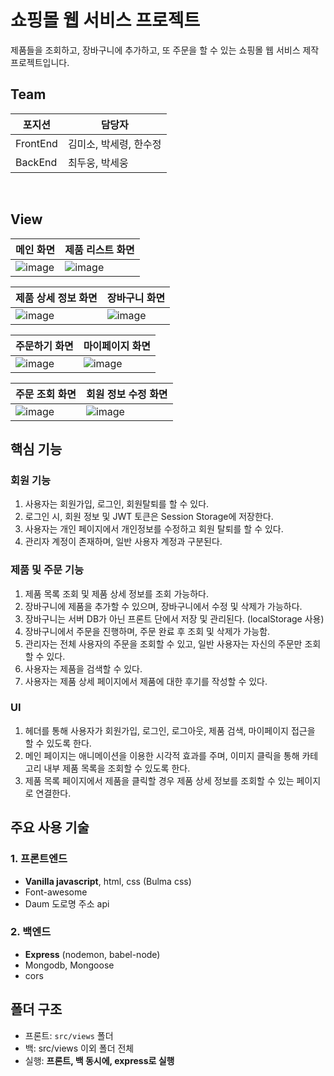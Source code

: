 # 쇼핑몰 웹 서비스 프로젝트

제품들을 조회하고, 장바구니에 추가하고, 또 주문을 할 수 있는 쇼핑몰 웹 서비스 제작 프로젝트입니다. <br />

## Team

| 포지션   | 담당자                 |
| -------- | ---------------------- |
| FrontEnd | 김미소, 박세령, 한수정 |
| BackEnd  | 최두웅, 박세웅         |

<br>

## View

| 메인 화면   | 제품 리스트 화면   |
| -------- | ---------------------- |
| ![image](https://user-images.githubusercontent.com/58796245/199911498-84cacfcc-4cc2-496f-a6d8-5ec5478616a1.png) | ![image](https://user-images.githubusercontent.com/58796245/199911880-5dbf2415-1f4c-42cd-b77f-b4e5afa9154a.png) |

| 제품 상세 정보 화면   | 장바구니 화면   |
| -------- | ---------------------- |
|![image](https://user-images.githubusercontent.com/58796245/199912689-b4c7ef49-c9cc-4cb1-a400-507eac48cbc4.png) | ![image](https://user-images.githubusercontent.com/58796245/199913001-fbda97ec-1fce-4796-9ed4-3fa586f1df80.png) |

| 주문하기 화면   | 마이페이지 화면   |
| -------- | ---------------------- |
| ![image](https://user-images.githubusercontent.com/58796245/199914144-b13daeac-443e-4f11-91eb-7d1a7e0a7f8f.png) | ![image](https://user-images.githubusercontent.com/58796245/199913846-fdc5c85c-6567-4514-8ea5-affccbf81e90.png) |

| 주문 조회 화면   | 회원 정보 수정 화면   |
| -------- | ---------------------- |
|![image](https://user-images.githubusercontent.com/58796245/227207043-5fb91e16-2952-4814-86f4-a3dccbc9c959.png)| ![image](https://user-images.githubusercontent.com/58796245/199914614-66ec3a36-ef8f-4859-8e39-291f1a4e7d19.png)|


## 핵심 기능

### 회원 기능

1. 사용자는 회원가입, 로그인, 회원탈퇴를 할 수 있다.
2. 로그인 시, 회원 정보 및 JWT 토큰은 Session Storage에 저장한다.
3. 사용자는 개인 페이지에서 개인정보를 수정하고 회원 탈퇴를 할 수 있다.
4. 관리자 계정이 존재하며, 일반 사용자 계정과 구분된다.

### 제품 및 주문 기능

1. 제품 목록 조회 및 제품 상세 정보를 조회 가능하다.
2. 장바구니에 제품을 추가할 수 있으며, 장바구니에서 수정 및 삭제가 가능하다.
3. 장바구니는 서버 DB가 아닌 프론트 단에서 저장 및 관리된다. (localStorage 사용)
4. 장바구니에서 주문을 진행하며, 주문 완료 후 조회 및 삭제가 가능함.
5. 관리자는 전체 사용자의 주문을 조회할 수 있고, 일반 사용자는 자신의 주문만 조회할 수 있다.
6. 사용자는 제품을 검색할 수 있다.
7. 사용자는 제품 상세 페이지에서 제품에 대한 후기를 작성할 수 있다.

### UI

1. 헤더를 통해 사용자가 회원가입, 로그인, 로그아웃, 제품 검색, 마이페이지 접근을 할 수 있도록 한다.
2. 메인 페이지는 애니메이션을 이용한 시각적 효과를 주며, 이미지 클릭을 통해 카테고리 내부 제품 목록을 조회할 수 있도록 한다.
3. 제품 목록 페이지에서 제품을 클릭할 경우 제품 상세 정보를 조회할 수 있는 페이지로 연결한다.

## 주요 사용 기술

### 1. 프론트엔드

- **Vanilla javascript**, html, css (Bulma css)
- Font-awesome
- Daum 도로명 주소 api

### 2. 백엔드

- **Express** (nodemon, babel-node)
- Mongodb, Mongoose
- cors

## 폴더 구조

- 프론트: `src/views` 폴더
- 백: src/views 이외 폴더 전체
- 실행: **프론트, 백 동시에, express로 실행**
